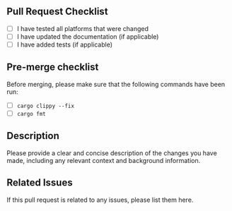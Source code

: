 ## Pull Request Checklist

- [ ] I have tested all platforms that were changed
- [ ] I have updated the documentation (if applicable)
- [ ] I have added tests (if applicable)

## Pre-merge checklist

Before merging, please make sure that the following commands have been run:

- [ ] `cargo clippy --fix`
- [ ] `cargo fmt`

## Description

Please provide a clear and concise description of the changes you have made, including any relevant context and background information.

## Related Issues

If this pull request is related to any issues, please list them here.
